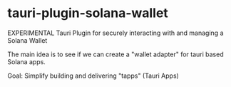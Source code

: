 # tauri-plugin-solana-wallet

EXPERIMENTAL Tauri Plugin for securely interacting with and managing a Solana Wallet

The main idea is to see if we can create a "wallet adapter" for tauri based Solana apps.

Goal: Simplify building and delivering "tapps" (Tauri Apps)